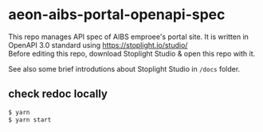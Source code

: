 # aeon-aibs-portal-openapi-spec

This repo manages API spec of AIBS emproee's portal site. 
It is written in OpenAPI 3.0 standard using https://stoplight.io/studio/  
Before editing this repo, download Stoplight Studio & open this repo with it.

See also some brief introdutions about Stoplight Studio in `/docs` folder.


## check redoc locally

```sh
$ yarn
$ yarn start
```